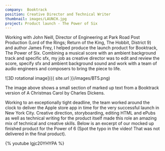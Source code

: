 ```yaml
---
company:  Booktrack
position: Creative Director and Technical Writer
thumbnail: images/LAUNCH.jpg
project: Product launch - The Power of Six
---
```


Working with John Neill, Director of Engineering at Park Road Post Production (Lord of the Rings; Return of the King, The Hobbit, District 9) and author James Frey, I helped produce the launch product for Booktrack, The Power of Six. Combining a musical score with an ambient background track and specific sfx, my job as creative director was to edit and review the score, specify sfx and ambient background sound and work with a team of audio engineers and composers to bring the piece to life.

![3D rotational image]({{ site.url }}/images/BT5.png)

The image above shows a small section of marked up text from a Booktrack version of A Christmas Carol by Charles Dickens.   

Working to an exceptionally tight deadline, the team worked around the clock to deliver the Apple store app in time for the very successful launch in New York City. Creative direction, storyboarding, editing HTML and ePubs as well as technical writing for the product itself made this role an amazing mix of technical and creative skills.
Below is an excerpt of our mocked up finished product for the Power of 6 (Spot the typo in the video! That was not delivered in the final product).

{% youtube lgjc20YHYPA %}

